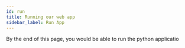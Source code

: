 ```yaml
---
id: run
title: Running our web app
sidebar_label: Run App
---
```

By the end of this page, you would be able to run the python applicatio
